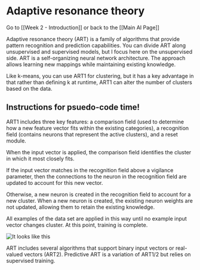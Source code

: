 # Adaptive resonance theory

Go to [[Week 2 - Introduction]] or back to the [[Main AI Page]]

Adaptive resonance theory (ART) is a family of algorithms that provide pattern recognition and prediction capabilities. You can divide ART along unsupervised and supervised models, but I focus here on the unsupervised side. ART is a self-organizing neural network architecture. The approach allows learning new mappings while maintaining existing knowledge.

Like k-means, you can use ART1 for clustering, but it has a key advantage in that rather than defining k at runtime, ART1 can alter the number of clusters based on the data.

## Instructions for psuedo-code time!

ART1 includes three key features: a comparison field (used to determine how a new feature vector fits within the existing categories), a recognition field (contains neurons that represent the active clusters), and a reset module. 

When the input vector is applied, the comparison field identifies the cluster in which it most closely fits.

If the input vector matches in the recognition field above a vigilance parameter, then the connections to the neuron in the recognition field are updated to account for this new vector. 

Otherwise, a new neuron is created in the recognition field to account for a new cluster. When a new neuron is created, the existing neuron weights are not updated, allowing them to retain the existing knowledge. 

All examples of the data set are applied in this way until no example input vector changes cluster. At this point, training is complete.

![It looks like this](https://i.imgur.com/v8m25V3.png)

ART includes several algorithms that support binary input vectors or real-valued vectors (ART2). Predictive ART is a variation of ART1/2 but relies on supervised training.